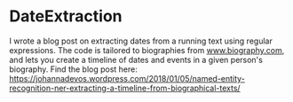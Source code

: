 # DateExtraction

I wrote a blog post on extracting dates from a running text using regular expressions. The code is tailored to biographies from www.biography.com, and lets you create a timeline of dates and events in a given person's biography. Find the blog post here: https://johannadevos.wordpress.com/2018/01/05/named-entity-recognition-ner-extracting-a-timeline-from-biographical-texts/
